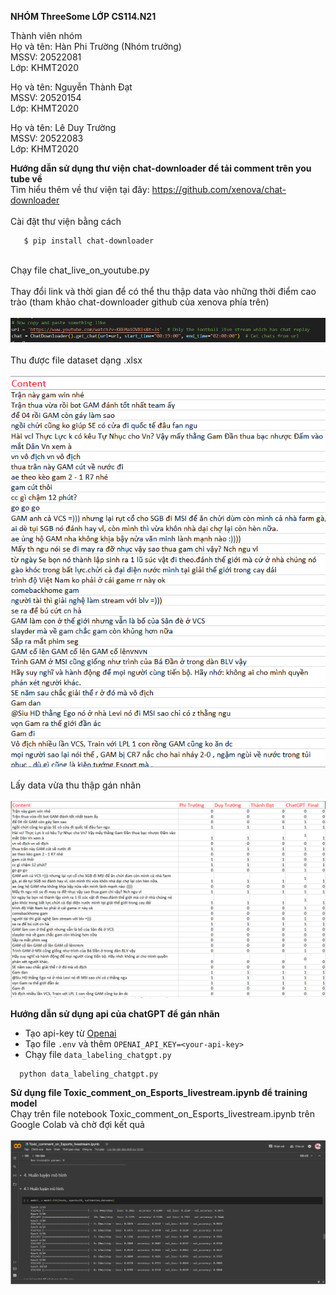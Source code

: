 **NHÓM ThreeSome LỚP CS114.N21**

Thành viên nhóm <br> 
Họ và tên: Hàn Phi Trường (Nhóm trưởng) <br>
MSSV: 20522081 <br>
Lớp: KHMT2020 <br>

Họ và tên: Nguyễn Thành Đạt <br>
MSSV: 20520154 <br>
Lớp: KHMT2020 <br>

Họ và tên: Lê Duy Trường <br>
MSSV: 20522083 <br>
Lớp: KHMT2020 <br>

**Hướng dẫn sử dụng thư viện chat-downloader để tải comment trên you tube về**
<br>Tìm hiểu thêm về thư viện tại đây: https://github.com/xenova/chat-downloader<br>
<br>Cài đặt thư viện bằng cách<br>
```
   $ pip install chat-downloader
```
<br>Chạy file chat_live_on_youtube.py<br>
<br>Thay đổi link và thời gian để có thể thu thập data vào những thời điểm cao trào (tham khảo chat-downloader github của xenova phía trên)<br>
<br>![image](https://github.com/TruongNoDame/Comments-Esport-Livestream-Gam-R7/blob/main/images/1.png)<br>
<br>Thu được file dataset dạng .xlsx<br>
<br>![image](https://github.com/TruongNoDame/Comments-Esport-Livestream-Gam-R7/blob/main/images/2.png)<br>
<br>Lấy data vừa thu thập gán nhãn<br>
<br>![image](https://github.com/TruongNoDame/Comments-Esport-Livestream-Gam-R7/blob/main/images/3.png)<br>

**Hướng dẫn sử dụng api của chatGPT để gán nhãn**
- Tạo api-key từ [Openai](https://platform.openai.com/api-keys)
- Tạo file `.env` và thêm `OPENAI_API_KEY=<your-api-key>`
- Chạy file `data_labeling_chatgpt.py`
```
  python data_labeling_chatgpt.py
```
**Sử dụng file Toxic_comment_on_Esports_livestream.ipynb để training model**
<br>Chạy trên file notebook Toxic_comment_on_Esports_livestream.ipynb trên Google Colab và chờ đợi kết quả<br>
<br>![image](https://github.com/TruongNoDame/Comments-Esport-Livestream-Gam-R7/blob/main/images/4.png)<br>
